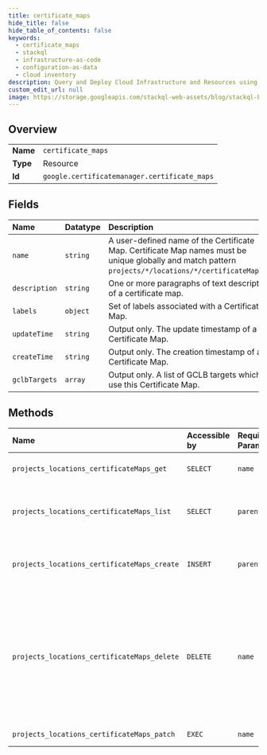 ```yaml
---
title: certificate_maps
hide_title: false
hide_table_of_contents: false
keywords:
  - certificate_maps
  - stackql
  - infrastructure-as-code
  - configuration-as-data
  - cloud inventory
description: Query and Deploy Cloud Infrastructure and Resources using SQL
custom_edit_url: null
image: https://storage.googleapis.com/stackql-web-assets/blog/stackql-blog-post-featured-image.png
---
```

  
    

## Overview
<table><tbody>
<tr><td><b>Name</b></td><td><code>certificate_maps</code></td></tr>
<tr><td><b>Type</b></td><td>Resource</td></tr>
<tr><td><b>Id</b></td><td><code>google.certificatemanager.certificate_maps</code></td></tr>
</tbody></table>

## Fields
| Name | Datatype | Description |
|:-----|:---------|:------------|
| `name` | `string` | A user-defined name of the Certificate Map. Certificate Map names must be unique globally and match pattern `projects/*/locations/*/certificateMaps/*`. |
| `description` | `string` | One or more paragraphs of text description of a certificate map. |
| `labels` | `object` | Set of labels associated with a Certificate Map. |
| `updateTime` | `string` | Output only. The update timestamp of a Certificate Map. |
| `createTime` | `string` | Output only. The creation timestamp of a Certificate Map. |
| `gclbTargets` | `array` | Output only. A list of GCLB targets which use this Certificate Map. |
## Methods
| Name | Accessible by | Required Params | Description |
|:-----|:--------------|:----------------|:------------|
| `projects_locations_certificateMaps_get` | `SELECT` | `name` | Gets details of a single CertificateMap. |
| `projects_locations_certificateMaps_list` | `SELECT` | `parent` | Lists CertificateMaps in a given project and location. |
| `projects_locations_certificateMaps_create` | `INSERT` | `parent` | Creates a new CertificateMap in a given project and location. |
| `projects_locations_certificateMaps_delete` | `DELETE` | `name` | Deletes a single CertificateMap. A Certificate Map can't be deleted if it contains Certificate Map Entries. Remove all the entries from the map before calling this method. |
| `projects_locations_certificateMaps_patch` | `EXEC` | `name` | Updates a CertificateMap. |
